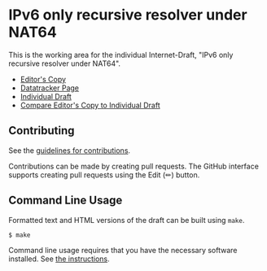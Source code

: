# IPv6 only recursive resolver under NAT64

This is the working area for the individual Internet-Draft, "IPv6 only recursive resolver under NAT64".

* [Editor's Copy](https://momoka0122y.github.io/draft-momoka-ipv6-only-resolver/#go.draft-momoka-v6ops-ipv6-only-resolver.html)
* [Datatracker Page](https://datatracker.ietf.org/doc/draft-momoka-v6ops-ipv6-only-resolver)
* [Individual Draft](https://datatracker.ietf.org/doc/html/draft-momoka-v6ops-ipv6-only-resolver)
* [Compare Editor's Copy to Individual Draft](https://momoka0122y.github.io/draft-momoka-ipv6-only-resolver/#go.draft-momoka-v6ops-ipv6-only-resolver.diff)


## Contributing

See the
[guidelines for contributions](https://github.com/momoka0122y/draft-momoka-ipv6-only-resolver/blob/main/CONTRIBUTING.md).

Contributions can be made by creating pull requests.
The GitHub interface supports creating pull requests using the Edit (✏) button.


## Command Line Usage

Formatted text and HTML versions of the draft can be built using `make`.

```sh
$ make
```

Command line usage requires that you have the necessary software installed.  See
[the instructions](https://github.com/martinthomson/i-d-template/blob/main/doc/SETUP.md).

